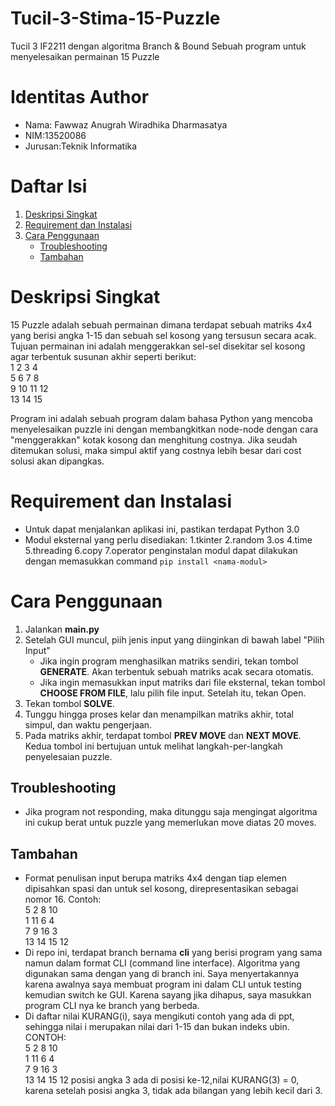 # Tucil-3-Stima-15-Puzzle
Tucil 3 IF2211 dengan algoritma Branch &amp; Bound
Sebuah program untuk menyelesaikan permainan 15 Puzzle

# Identitas Author
- Nama: Fawwaz Anugrah Wiradhika Dharmasatya
- NIM:13520086
- Jurusan:Teknik Informatika

# Daftar Isi
1. [Deskripsi Singkat](#deskripsi-singkat)
2. [Requirement dan Instalasi](#requirement-dan-instalasi)
3. [Cara Penggunaan](#cara-penggunaan)
   - [Troubleshooting](#troubleshooting)
   - [Tambahan](#tambahan)

# Deskripsi Singkat
15 Puzzle adalah sebuah permainan dimana terdapat sebuah matriks 4x4 yang berisi angka 1-15 dan sebuah sel kosong yang tersusun secara acak. Tujuan permainan ini adalah menggerakkan sel-sel disekitar sel kosong agar terbentuk susunan akhir seperti berikut:
<br/>1  2  3  4
<br/>5  6  7  8
<br/>9  10 11 12
<br/>13 14 15   

Program ini adalah sebuah program dalam bahasa Python yang mencoba menyelesaikan puzzle ini dengan membangkitkan node-node dengan cara "menggerakkan" kotak kosong dan menghitung costnya. Jika seudah ditemukan solusi, maka simpul aktif yang costnya lebih besar dari cost solusi akan dipangkas.

# Requirement dan Instalasi
- Untuk dapat menjalankan aplikasi ini, pastikan terdapat Python 3.0
- Modul eksternal yang perlu disediakan:
  1.tkinter
  2.random
  3.os
  4.time
  5.threading
  6.copy
  7.operator
  penginstalan  modul dapat dilakukan dengan memasukkan command `pip install <nama-modul>`

# Cara Penggunaan
 1. Jalankan **main.py**
 2. Setelah GUI muncul, piih jenis input yang diinginkan di bawah label "Pilih Input"
    - Jika ingin program menghasilkan matriks sendiri, tekan tombol **GENERATE**. Akan terbentuk sebuah matriks acak secara otomatis.
    - Jika ingin memasukkan input matriks dari file eksternal, tekan tombol **CHOOSE FROM FILE**, lalu pilih file input. Setelah itu, tekan Open.
 3. Tekan tombol **SOLVE**.
 4. Tunggu hingga proses kelar dan menampilkan matriks akhir, total simpul, dan waktu pengerjaan.
 5. Pada matriks akhir, terdapat tombol **PREV MOVE** dan **NEXT MOVE**. Kedua tombol ini bertujuan untuk melihat langkah-per-langkah penyelesaian puzzle.
 

 ## Troubleshooting
 - Jika program not responding, maka ditunggu saja mengingat algoritma ini cukup berat untuk puzzle yang memerlukan move diatas 20 moves.
 ## Tambahan
 - Format penulisan input berupa matriks 4x4 dengan tiap elemen dipisahkan spasi dan untuk sel kosong, direpresentasikan sebagai nomor 16. Contoh:
<br/>5 2 8 10
<br/>1 11 6 4
<br/>7 9 16 3
<br/>13 14 15 12
 - Di repo ini, terdapat branch bernama **cli** yang berisi program yang sama namun dalam format CLI (command line interface). Algoritma yang digunakan sama dengan yang di branch ini. Saya menyertakannya karena awalnya saya membuat program ini dalam CLI untuk testing kemudian switch ke GUI. Karena sayang jika dihapus, saya masukkan program CLI nya ke branch yang berbeda.
- Di daftar nilai KURANG(i), saya mengikuti contoh yang ada di ppt, sehingga nilai i merupakan nilai dari 1-15 dan bukan indeks ubin. CONTOH:
<br/>5 2 8 10
<br/>1 11 6 4
<br/>7 9 16 3
<br/>13 14 15 12
posisi angka 3 ada di posisi ke-12,nilai KURANG(3) = 0, karena setelah posisi angka 3, tidak ada bilangan yang lebih kecil dari 3. 
